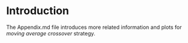 # Introduction

The Appendix.md file introduces more related information and plots for *moving average crossover* strategy.
